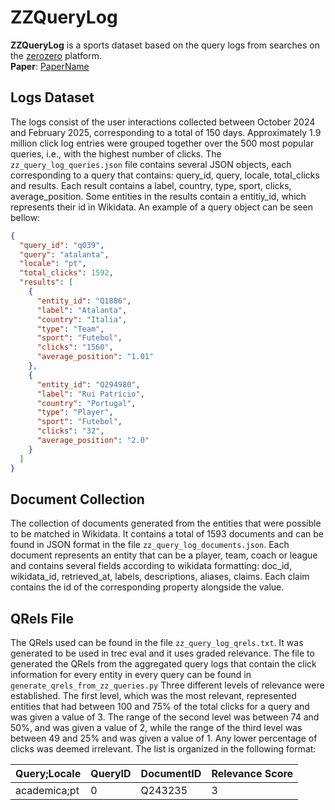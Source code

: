 # ZZQueryLog

**ZZQueryLog** is a sports dataset based on the query logs from searches on the [zerozero](https://www.zerozero.pt) platform.\
**Paper**: [PaperName](https://google.com)

## Logs Dataset

The logs consist of the user interactions collected between October 2024 and February 2025, corresponding to a total of 150 days. Approximately 1.9 million click log entries were grouped together over the 500 most popular queries, i.e., with the highest number of clicks. The `zz_query_log_queries.json` file contains several JSON objects, each corresponding to a query that contains: query_id, query, locale, total_clicks and results. Each result contains a label, country, type, sport, clicks, average_position. Some entities in the results contain a entitiy_id, which represents their id in Wikidata. An example of a query object can be seen bellow:

```json
{
  "query_id": "q039",
  "query": "atalanta",
  "locale": "pt",
  "total_clicks": 1592,
  "results": [
    {
      "entity_id": "Q1886",
      "label": "Atalanta",
      "country": "Italia",
      "type": "Team",
      "sport": "Futebol",
      "clicks": "1560",
      "average_position": "1.01"
    },
    {
      "entity_id": "Q294980",
      "label": "Rui Patrício",
      "country": "Portugal",
      "type": "Player",
      "sport": "Futebol",
      "clicks": "32",
      "average_position": "2.0"
    }
  ]
}
```




## Document Collection

The collection of documents generated from the entities that were possible to be matched in Wikidata. It contains a total of 1593 documents and can be found in JSON format in the file `zz_query_log_documents.json`. Each document represents an entity that can be a player, team, coach or league and contains several fields according to wikidata formatting: doc_id, wikidata_id, retrieved_at, labels, descriptions, aliases, claims. Each claim contains the id of the corresponding property alongside the value.


## QRels File

The QRels used can be found in the file `zz_query_log_qrels.txt`. It was generated to be used in trec eval and it uses graded relevance. The file to generated the QRels from the aggregated query logs that contain the click information for every entity in every query can be found in `generate_qrels_from_zz_queries.py`
Three different levels of relevance were established. The first level, which was the most relevant, represented entities that had between 100 and 75% of the total clicks for a query and was given a value of 3.
The range of the second level was between 74 and 50%, and was given a value of 2, while the range of the third level was between 49 and 25% and was given a value of 1. Any lower percentage of clicks was deemed irrelevant. The list is organized in the following format:

| Query;Locale   | QueryID | DocumentID | Relevance Score |
|---------|--------|--------------|---------------------------------------------|
| academica;pt | 0     | Q243235         | 3 |
